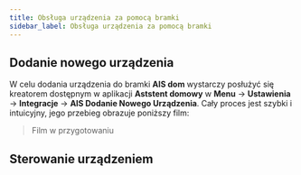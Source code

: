```yaml
---
title: Obsługa urządzenia za pomocą bramki
sidebar_label: Obsługa urządzenia za pomocą bramki
---
```


## Dodanie nowego urządzenia

W celu dodania urządzenia do bramki **AIS dom** wystarczy posłużyć się kreatorem dostępnym w aplikacji **Aststent domowy** w **Menu** -> **Ustawienia** -> **Integracje** -> **AIS Dodanie Nowego Urządzenia**. Cały proces jest szybki i intuicyjny, jego przebieg obrazuje poniższy film:

> Film w przygotowaniu


## Sterowanie urządzeniem

